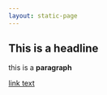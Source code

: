 ```yaml
---
layout: static-page
---
```

## This is a headline

this is a **paragraph**

[link text](www.link-url.cz "link title")